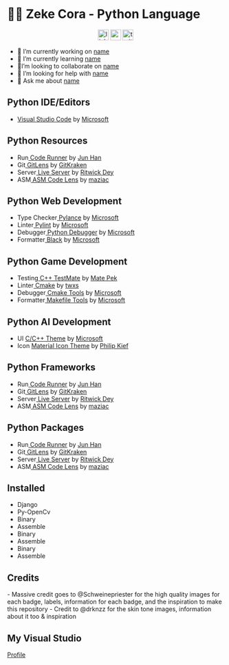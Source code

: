 <h1>🏄‍♂️ Zeke Cora - Python Language</h1>

<!-- ---------SOCIALS---------- -->
<div align="center">
    <img src="https://img.shields.io/static/v1?message=LinkedIn&logo=linkedin&label=&color=0077B5&logoColor=white&labelColor=&style=for-the-badge" height="25" alt="linkedin logo"  />
    <img src="https://img.shields.io/static/v1?message=Youtube&logo=youtube&label=&color=FF0000&logoColor=white&labelColor=&style=for-the-badge" height="25" alt="youtube logo"  />
    <img src="https://img.shields.io/static/v1?message=Twitter&logo=twitter&label=&color=1DA1F2&logoColor=white&labelColor=&style=for-the-badge" height="25" alt="twitter logo"  />
</div>

<!-- ----------I'M---------- -->
<p>
    <ul>
        <li>🔭 I’m currently working on <a href="link">name</a></li>
        <li>🌱 I’m currently learning <a href="link">name</a></li>
        <li>👯I’m looking to collaborate on <a href="link">name</a></li>
        <li>🤔 I’m looking for help with <a href="link">name</a></li>
        <li>💬 Ask me about <a href="link">name</a></li>
    </ul>
</p>

<!-- ----------IDE/Editors----------- -->
<h2 align="left">Python IDE/Editors</h2>
<p>
  <ul>
    <li><a href="http://">Visual Studio Code</a> by <a href="http://">Microsoft</a></li>
    <!-- <li><a href="http://">Material Icon Theme</a> by <a href="http://">Philip Kief</a></li> -->
  </ul>
</p>

<!-- ----------Utility----------- -->
<h2 align="left">Python Resources</h2>
<p>
  <ul>
    <li>Run<a href="http://"> Code Runner</a> by <a href="http://">Jun Han</a></li>
    <li>Git<a href="http://"> GitLens</a> by <a href="http://">GitKraken</a></li>
    <li>Server<a href="http://"> Live Server</a> by <a href="http://">Ritwick Dey</a></li>
    <li>ASM<a href="http://"> ASM Code Lens</a> by <a href="http://">maziac</a></li>
  </ul>
</p>

<!-- ----------Python------------ -->
<h2 align="left">Python Web Development</h2>
<p>
  	<ul>
    	<li>Type Checker<a href="link"> Pylance</a> by <a href="http://">Microsoft</a></li>
    	<li>Linter<a href="link"> Pylint</a> by <a href="http://">Microsoft</a></li>
    	<li>Debugger<a href="link"> Python Debugger</a> by <a href="http://">Microsoft</a></li>
    	<li>Formatter<a href="link"> Black</a> by <a href="http://">Microsoft</a></li>
    </ul>
</p>

<!-- ----------C/C++------------ -->
<h2 align="left">Python Game Development</h2>
<p>
  	<ul>
    	<li>Testing<a href="link"> C++ TestMate</a> by <a href="http://">Mate Pek</a></li>
    	<li>Linter<a href="link"> Cmake</a> by <a href="http://">twxs</a></li>
    	<li>Debugger<a href="link"> Cmake Tools</a> by <a href="http://">Microsoft</a></li>
    	<li>Formatter<a href="link"> Makefile Tools</a> by <a href="http://">Microsoft</a></li>
    </ul>
</p>

<!-- ----------Themes----------- -->
<h2 align="left">Python AI Development</h2>
<p>
  <ul>
    <li>UI <a href="http://">C/C++ Theme</a> by <a href="http://">Microsoft</a></li>
    <li>Icon <a href="http://">Material Icon Theme</a> by <a href="http://">Philip Kief</a></li>
  </ul>
</p>

<!-- ----------Utility----------- -->
<h2 align="left">Python Frameworks</h2>
<p>
  <ul>
    <li>Run<a href="http://"> Code Runner</a> by <a href="http://">Jun Han</a></li>
    <li>Git<a href="http://"> GitLens</a> by <a href="http://">GitKraken</a></li>
    <li>Server<a href="http://"> Live Server</a> by <a href="http://">Ritwick Dey</a></li>
    <li>ASM<a href="http://"> ASM Code Lens</a> by <a href="http://">maziac</a></li>
  </ul>
</p>

<!-- ----------Utility----------- -->
<h2 align="left">Python Packages</h2>
<p>
  <ul>
    <li>Run<a href="http://"> Code Runner</a> by <a href="http://">Jun Han</a></li>
    <li>Git<a href="http://"> GitLens</a> by <a href="http://">GitKraken</a></li>
    <li>Server<a href="http://"> Live Server</a> by <a href="http://">Ritwick Dey</a></li>
    <li>ASM<a href="http://"> ASM Code Lens</a> by <a href="http://">maziac</a></li>
  </ul>
</p>

<!-- ----------Needed----------- -->
<h2 align="left">Installed</h2>
<p>
  <ul>
    <li>Django</li>
    <li>Py-OpenCv</li>
    <li>Binary</li>
    <li>Assemble</li>
    <li>Binary</li>
    <li>Assemble</li>
    <li>Binary</li>
    <li>Assemble</li>
  </ul>
</p>

<!-- ---------CREDITS---------- -->
<h2 align="left">Credits</h2>

<p>
        - Massive credit goes to @Schweinepriester for the high quality images for each
        badge, labels, information for each badge, and the inspiration to make this
        repository 
        - Credit to @drknzz for the skin tone images, information about it
        too & inspiration
</p>

<!-- ------------PROFILE--------------- -->
<p>
    <h2 align="left"> My Visual Studio</h2>
    <a align="center" href="http://">Profile</a>
</p>
